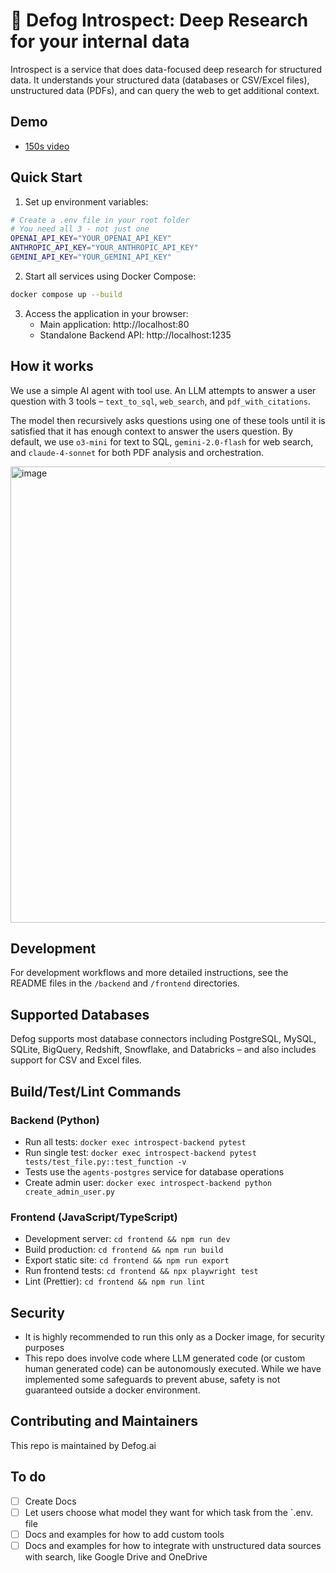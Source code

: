#  🔬 Defog Introspect: Deep Research for your internal data

Introspect is a service that does data-focused deep research for structured data. It understands your structured data (databases or CSV/Excel files), unstructured data (PDFs), and can query the web to get additional context.

## Demo
- [150s video](https://www.loom.com/share/ed2017d503ce4335909f47e8629a3acb)

## Quick Start

1. Set up environment variables:

```bash
# Create a .env file in your root folder
# You need all 3 - not just one
OPENAI_API_KEY="YOUR_OPENAI_API_KEY"
ANTHROPIC_API_KEY="YOUR_ANTHROPIC_API_KEY"
GEMINI_API_KEY="YOUR_GEMINI_API_KEY"
```

2. Start all services using Docker Compose:
```bash
docker compose up --build
```

3. Access the application in your browser:
   - Main application: http://localhost:80
   - Standalone Backend API: http://localhost:1235

## How it works

We use a simple AI agent with tool use. An LLM attempts to answer a user question with 3 tools – `text_to_sql`, `web_search`, and `pdf_with_citations`.

The model then recursively asks questions using one of these tools until it is satisfied that it has enough context to answer the users question. By default, we use `o3-mini` for text to SQL, `gemini-2.0-flash` for web search, and `claude-4-sonnet` for both PDF analysis and orchestration.

<img width="730" alt="image" src="https://github.com/user-attachments/assets/1b719e12-e4ea-4e85-82ee-5ac09f07f27a" />




## Development

For development workflows and more detailed instructions, see the README files in the `/backend` and `/frontend` directories.

## Supported Databases

Defog supports most database connectors including PostgreSQL, MySQL, SQLite, BigQuery, Redshift, Snowflake, and Databricks – and also includes support for CSV and Excel files.

## Build/Test/Lint Commands

### Backend (Python)
- Run all tests: `docker exec introspect-backend pytest`
- Run single test: `docker exec introspect-backend pytest tests/test_file.py::test_function -v`
- Tests use the `agents-postgres` service for database operations
- Create admin user: `docker exec introspect-backend python create_admin_user.py`

### Frontend (JavaScript/TypeScript)
- Development server: `cd frontend && npm run dev`
- Build production: `cd frontend && npm run build`
- Export static site: `cd frontend && npm run export`
- Run frontend tests: `cd frontend && npx playwright test`
- Lint (Prettier): `cd frontend && npm run lint`

## Security
- It is highly recommended to run this only as a Docker image, for security purposes
- This repo does involve code where LLM generated code (or custom human generated code) can be autonomously executed. While we have implemented some safeguards to prevent abuse, safety is not guaranteed outside a docker environment.

## Contributing and Maintainers
This repo is maintained by Defog.ai

## To do
- [ ] Create Docs
- [ ] Let users choose what model they want for which task from the `.env. file
- [ ] Docs and examples for how to add custom tools
- [ ] Docs and examples for how to integrate with unstructured data sources with search, like Google Drive and OneDrive
